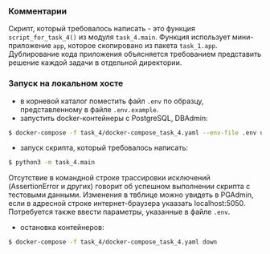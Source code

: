 ### Комментарии
Скрипт, который требовалось написать - это функция `script_for_task_4()` 
из модуля `task_4.main`. Функция использует мини-приложение `app`, которое 
скопировано из пакета `task_1.app`. Дублирование кода приложения 
объясняется требованием представить решение каждой задачи в отдельной 
директории.

### Запуск на локальном хосте
- в корневой каталог поместить файл ```.env``` по образцу, 
представленному в файле ```.env.example```.
- запустить docker-контейнеры с PostgreSQL, DBAdmin:
```bash
$ docker-compose -f task_4/docker-compose_task_4.yaml --env-file .env up -d
```
- запуск скрипта, который требовалось написать:
```bash
$ python3 -m task_4.main
```
Отсутствие в командной строке трассировки исключений (AssertionError и других)
говорит об успешном выполнении скрипта с тестовыми данными. Изменения в твблице 
можно увидеть в PGAdmin, если в адресной строке интернет-браузера 
укаазать localhost:5050. Потребуется также ввести параметры, указанные 
в файле ```.env```.
- остановка контейнеров:
```bash
$ docker-compose -f task_4/docker-compose_task_4.yaml down
```